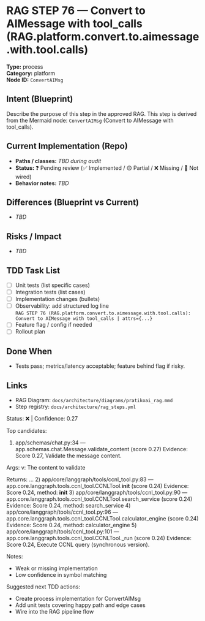 # RAG STEP 76 — Convert to AIMessage with tool_calls (RAG.platform.convert.to.aimessage.with.tool.calls)

**Type:** process  
**Category:** platform  
**Node ID:** `ConvertAIMsg`

## Intent (Blueprint)
Describe the purpose of this step in the approved RAG. This step is derived from the Mermaid node: `ConvertAIMsg` (Convert to AIMessage with tool_calls).

## Current Implementation (Repo)
- **Paths / classes:** _TBD during audit_
- **Status:** ❓ Pending review (✅ Implemented / 🟡 Partial / ❌ Missing / 🔌 Not wired)
- **Behavior notes:** _TBD_

## Differences (Blueprint vs Current)
- _TBD_

## Risks / Impact
- _TBD_

## TDD Task List
- [ ] Unit tests (list specific cases)
- [ ] Integration tests (list cases)
- [ ] Implementation changes (bullets)
- [ ] Observability: add structured log line  
  `RAG STEP 76 (RAG.platform.convert.to.aimessage.with.tool.calls): Convert to AIMessage with tool_calls | attrs={...}`
- [ ] Feature flag / config if needed
- [ ] Rollout plan

## Done When
- Tests pass; metrics/latency acceptable; feature behind flag if risky.

## Links
- RAG Diagram: `docs/architecture/diagrams/pratikoai_rag.mmd`
- Step registry: `docs/architecture/rag_steps.yml`


<!-- AUTO-AUDIT:BEGIN -->
Status: ❌  |  Confidence: 0.27

Top candidates:
1) app/schemas/chat.py:34 — app.schemas.chat.Message.validate_content (score 0.27)
   Evidence: Score 0.27, Validate the message content.

Args:
    v: The content to validate

Returns:
  ...
2) app/core/langgraph/tools/ccnl_tool.py:83 — app.core.langgraph.tools.ccnl_tool.CCNLTool.__init__ (score 0.24)
   Evidence: Score 0.24, method: __init__
3) app/core/langgraph/tools/ccnl_tool.py:90 — app.core.langgraph.tools.ccnl_tool.CCNLTool.search_service (score 0.24)
   Evidence: Score 0.24, method: search_service
4) app/core/langgraph/tools/ccnl_tool.py:96 — app.core.langgraph.tools.ccnl_tool.CCNLTool.calculator_engine (score 0.24)
   Evidence: Score 0.24, method: calculator_engine
5) app/core/langgraph/tools/ccnl_tool.py:101 — app.core.langgraph.tools.ccnl_tool.CCNLTool._run (score 0.24)
   Evidence: Score 0.24, Execute CCNL query (synchronous version).

Notes:
- Weak or missing implementation
- Low confidence in symbol matching

Suggested next TDD actions:
- Create process implementation for ConvertAIMsg
- Add unit tests covering happy path and edge cases
- Wire into the RAG pipeline flow
<!-- AUTO-AUDIT:END -->
